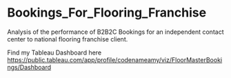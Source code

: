# Bookings_For_Flooring_Franchise
Analysis of the performance of B2B2C Bookings for an independent contact center to national flooring franchise client.

Find my Tableau Dashboard here https://public.tableau.com/app/profile/codenameamy/viz/FloorMasterBookings/Dashboard
